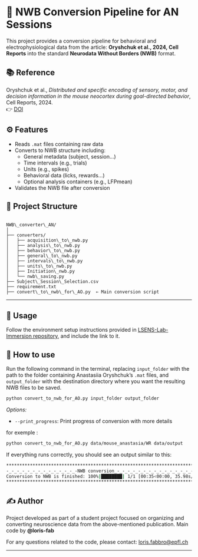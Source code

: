 
# 🧠 NWB Conversion Pipeline for AN Sessions

This project provides a conversion pipeline for behavioral and electrophysiological data from the article: **Oryshchuk et al., 2024, Cell Reports** into the standard **Neurodata Without Borders (NWB)** format.

## 📚 Reference

Oryshchuk et al., *Distributed and specific encoding of sensory, motor, and decision information in the mouse neocortex during goal-directed behavior*, Cell Reports, 2024.  
👉 [DOI](https://doi.org/10.1016/j.celrep.2023.113618)



## ⚙️ Features

- Reads `.mat` files containing raw data  
- Converts to NWB structure including:
  - General metadata (subject, session…)
  - Time intervals (e.g., trials)
  - Units (e.g., spikes)
  - Behavioral data (licks, rewards…)
  - Optional analysis containers (e.g., LFPmean)
- Validates the NWB file after conversion



## 📁 Project Structure

```

NWB\_converter\_AN/
│
├── converters/
│   ├── acquisition\_to\_nwb.py
│   ├── analysis\_to\_nwb.py
│   ├── behavior\_to\_nwb.py
│   ├── general\_to\_nwb.py
│   ├── intervals\_to\_nwb.py
│   ├── units\_to\_nwb.py
│   ├── Initiation\_nwb.py
│   └── nwb\_saving.py
├── Subject\_Session\_Selection.csv 
├── requirement.txt
├── convert\_to\_nwb\_for\_AO.py  ← Main conversion script

````

---

## 🚀 Usage
Follow the environment setup instructions provided in [LSENS-Lab-Immersion repository](https://github.com/loris-fab/LSENS-Lab-Immersion.git), and include the link to it.

## 🧩 How to use
Run the following command in the terminal, replacing `input_folder` with the path to the folder containing Anastasiia Oryshchuk’s `.mat` files, and `output_folder` with the destination directory where you want the resulting NWB files to be saved.

```bash
python convert_to_nwb_for_AO.py input_folder output_folder
```
*Options:*
* `--print_progress`: Print progress of conversion with more details

for exemple :
```bash
python convert_to_nwb_for_AO.py data/mouse_anastasia/WR data/output
```

If everything runs correctly, you should see an output similar to this:

```bash
**************************************************************************
-_-_-_-_-_-_-_-_-_-_-_-_-_-NWB conversion_-_-_-_-_-_-_-_-_-_-_-_-_-_-_-_-
Conversion to NWB is finished: 100%|████████| 1/1 [00:35<00:00, 35.98s/it]
**************************************************************************
```




## ✍️ Author

Project developed as part of a student project focused on organizing and converting neuroscience data from the above-mentioned publication.
Main code by **@loris-fab**

For any questions related to the code, please contact: loris.fabbro@epfl.ch


---
